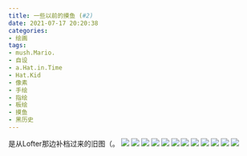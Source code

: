 ```yaml
---
title: 一些以前的摸鱼 (#2)
date: 2021-07-17 20:20:38
categories:
- 绘画
tags:
- mush.Mario.
- 自设
- a.Hat.in.Time
- Hat.Kid
- 像素
- 手绘
- 指绘
- 板绘
- 摸鱼
- 黑历史
---
```


是从Lofter那边补档过来的旧图（。
![](images/oldheader_1.png )
![](images/old_pixelart.png )
![](images/oldheader_2_1.jpg )
![](images/oldheader_2_2.jpg )
![](images/mush_2019.jpg )
![](images/sad.jpg )
![](images/oldheader_3_1.png )
![](images/oldheader_3_2.png )
![](images/hat_kid.jpg )
![](images/pain.jpg )
![](images/old_BG.png )
![](images/birthday_2020.png )